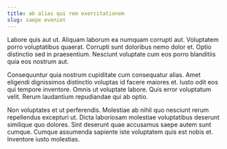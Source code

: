 ```yaml
---
title: ab alias qui rem exercitationem
slug: saepe eveniet
---
```


Labore quis aut ut. Aliquam laborum ea numquam corrupti aut. Voluptatem porro voluptatibus quaerat. Corrupti sunt doloribus nemo dolor et. Optio distinctio sed in praesentium. Nesciunt voluptate cum eos porro blanditiis quia eos nostrum aut.

Consequuntur quia nostrum cupiditate cum consequatur alias. Amet eligendi dignissimos distinctio voluptas id facere maiores et. Iusto odit eos qui tempore inventore. Omnis ut voluptate labore. Quis error voluptatum velit. Rerum laudantium repudiandae qui ab optio.

Non voluptates et ut perferendis. Molestiae ab nihil quo nesciunt rerum repellendus excepturi ut. Dicta laboriosam molestiae voluptatibus deserunt similique quo dolores. Sint deserunt quae accusamus saepe autem sunt cumque. Cumque assumenda sapiente iste voluptatem quis est nobis et. Inventore iusto molestias.
